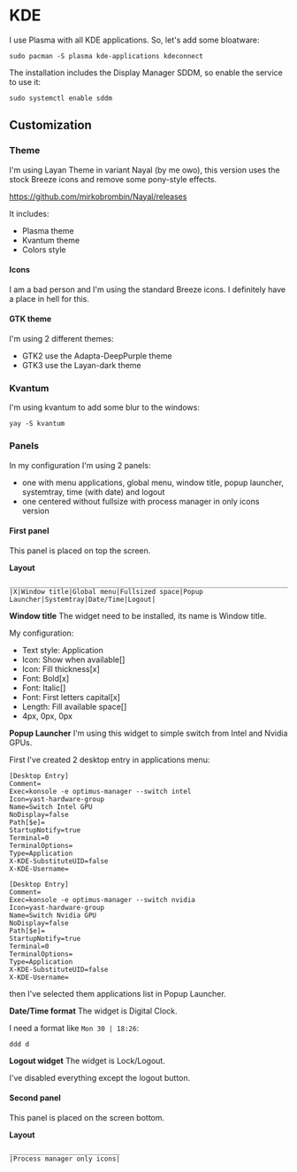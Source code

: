 # KDE
I use Plasma with all KDE applications.
So, let's add some bloatware:
```
sudo pacman -S plasma kde-applications kdeconnect
```
The installation includes the Display Manager SDDM, so enable the service to use it:
```
sudo systemctl enable sddm
```

## Customization
### Theme
I'm using Layan Theme in variant Nayal (by me owo), this version uses the stock Breeze icons and remove some pony-style effects.

https://github.com/mirkobrombin/Nayal/releases

It includes:
* Plasma theme
* Kvantum theme
* Colors style

#### Icons
I am a bad person and I'm using the standard Breeze icons. I definitely have a place in hell for this.

#### GTK theme
I'm using 2 different themes:
* GTK2 use the Adapta-DeepPurple theme
* GTK3 use the Layan-dark theme

### Kvantum
I'm using kvantum to add some blur to the windows:
```
yay -S kvantum
```

### Panels
In my configuration I'm using 2 panels:
* one with menu applications, global menu, window title, popup launcher, systemtray, time (with date) and logout
* one centered without fullsize with process manager in only icons version

#### First panel
This panel is placed on top the screen.

**Layout**
```
_______________________________________________________________________________________
|X|Window title|Global menu|Fullsized space|Popup Launcher|Systemtray|Date/Time|Logout|
```

**Window title**
The widget need to be installed, its name is Window title.

My configuration:
* Text style: Application
* Icon: Show when available[]
* Icon: Fill thickness[x]
* Font: Bold[x]
* Font: Italic[]
* Font: First letters capital[x]
* Length: Fill available space[]
* 4px, 0px, 0px

**Popup Launcher**
I'm using this widget to simple switch from Intel and Nvidia GPUs.

First I've created 2 desktop entry in applications menu:
```
[Desktop Entry]
Comment=
Exec=konsole -e optimus-manager --switch intel
Icon=yast-hardware-group
Name=Switch Intel GPU
NoDisplay=false
Path[$e]=
StartupNotify=true
Terminal=0
TerminalOptions=
Type=Application
X-KDE-SubstituteUID=false
X-KDE-Username=

[Desktop Entry]
Comment=
Exec=konsole -e optimus-manager --switch nvidia
Icon=yast-hardware-group
Name=Switch Nvidia GPU
NoDisplay=false
Path[$e]=
StartupNotify=true
Terminal=0
TerminalOptions=
Type=Application
X-KDE-SubstituteUID=false
X-KDE-Username=
```

then I've selected them applications list in Popup Launcher.

**Date/Time format**
The widget is Digital Clock.

I need a format like `Mon 30 | 18:26`:
```
ddd d
```

**Logout widget**
The widget is Lock/Logout.

I've disabled everything except the logout button.

#### Second panel
This panel is placed on the screen bottom.

**Layout**
```
____________________________
|Process manager only icons|
`````

